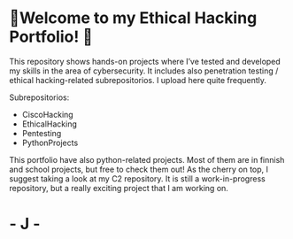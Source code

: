 


# 🚀Welcome to my Ethical Hacking Portfolio! 🚀

This repository shows hands-on projects where I’ve tested and developed my skills in the area of cybersecurity. It includes also penetration testing / ethical hacking-related subrepositorios. I upload here quite frequently.

Subrepositorios:

- CiscoHacking
- EthicalHacking
- Pentesting
- PythonProjects

This portfolio have also python-related projects. Most of them are in finnish and school projects, but free to check them out!
As the cherry on top, I suggest taking a look at my C2 repository. It is still a work-in-progress repository, but a really exciting project that I am working on.
# - J -
